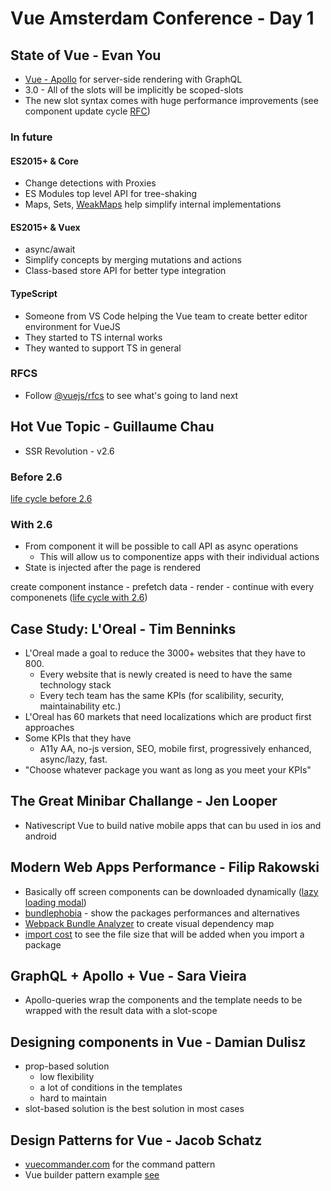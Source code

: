 # Vue Amsterdam Conference - Day 1

## State of Vue - Evan You
- [Vue - Apollo](https://vue-apollo.netlify.com/) for server-side rendering with GraphQL
- 3.0 - All of the slots will be implicitly be scoped-slots
- The new slot syntax comes with huge performance improvements (see component update cycle [RFC](https://github.com/vuejs/rfcs/blob/master/active-rfcs/0001-new-slot-syntax.md))

### In future
#### ES2015+ & Core
- Change detections with Proxies
- ES Modules top level API for tree-shaking 
- Maps, Sets, [WeakMaps](https://developer.mozilla.org/en-US/docs/Web/JavaScript/Reference/Global_Objects/WeakMap) help simplify internal implementations
#### ES2015+ & Vuex
- async/await
- Simplify concepts by merging mutations and actions
- Class-based store API for better type integration
#### TypeScript
- Someone from VS Code helping the Vue team to create better editor environment for VueJS
- They started to TS internal works
- They wanted to support TS in general
### RFCS
- Follow [@vuejs/rfcs](https://github.com/vuejs/rfcs) to see what's going to land next

## Hot Vue Topic - Guillaume Chau
- SSR Revolution - v2.6

### Before 2.6
[life cycle before 2.6](../photos/before-2.6.jpg)

### With 2.6
- From component it will be possible to call API as async operations
  - This will allow us to componentize apps with their individual actions
- State is injected after the page is rendered

create component instance - prefetch data - render - continue with every componenets ([life cycle with 2.6](../photos/with-2.6.jpg))

## Case Study: L'Oreal - Tim Benninks
- L'Oreal made a goal to reduce the 3000+ websites that they have to 800. 
  - Every website that is newly created is need to have the same technology stack
  - Every tech team has the same KPIs (for scalibility, security, maintainability etc.)
- L'Oreal has 60 markets that need localizations which are product first approaches
- Some KPIs that they have
  - A11y AA, no-js version, SEO, mobile first, progressively enhanced, async/lazy, fast.
- "Choose whatever package you want as long as you meet your KPIs"

## The Great Minibar Challange - Jen Looper 
- Nativescript Vue to build native mobile apps that can bu used in ios and android

## Modern Web Apps Performance - Filip Rakowski
- Basically off screen components can be downloaded dynamically ([lazy loading modal](../photos/lazy-loading-modal.jpg))
- [bundlephobia](https://bundlephobia.com/) - show the packages performances and alternatives
- [Webpack Bundle Analyzer](https://www.npmjs.com/package/webpack-bundle-analyzer) to create visual dependency map
- [import cost](https://github.com/wix/import-cost) to see the file size that will be added when you import a package

## GraphQL + Apollo + Vue - Sara Vieira
- Apollo-queries wrap the components and the template needs to be wrapped with the result data with a slot-scope

## Designing components in Vue - Damian Dulisz
- prop-based solution
  - low flexibility
  - a lot of conditions in the templates
  - hard to maintain
- slot-based solution is the best solution in most cases

## Design Patterns for Vue - Jacob Schatz
- [vuecommander.com](https://vuecommander.com/) for the command pattern
- Vue builder pattern example [see](https://codesandbox.io/s/rmmprvonnm)

